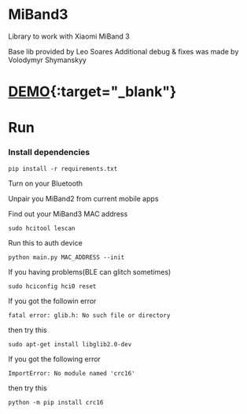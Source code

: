# MiBand3
Library to work with Xiaomi MiBand 3

Base lib provided by Leo Soares
Additional debug & fixes was made by Volodymyr Shymanskyy


# [DEMO](https://www.youtube.com/watch?v=9TL2qmBpVms){:target="_blank"}


# Run

### Install dependencies

`pip install -r requirements.txt`

Turn on your Bluetooth

Unpair you MiBand2 from current mobile apps

Find out your MiBand3 MAC address

```sudo hcitool lescan```

Run this to auth device

```python main.py MAC_ADDRESS --init```

If you having problems(BLE can glitch sometimes)

```sudo hciconfig hci0 reset```


If you got the followin error

```fatal error: glib.h: No such file or directory```

then try this 

```sudo apt-get install libglib2.0-dev```

If you got the following error

```ImportError: No module named 'crc16'```

then try this 

```python -m pip install crc16```
